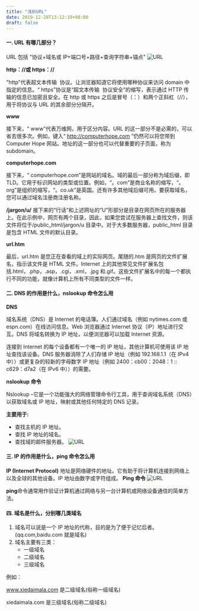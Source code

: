 ```yaml
---
title: "浅析URL"
date: 2019-12-28T13:12:19+08:00
draft: false
---
```


#### 一. URL 有哪几部分？

URL 包括 "协议+域名或 IP+端口号+路径+查询字符串+锚点"
![URL](/images/url.gif)

**http：//或 https：//**

"http"代表超文本传输 ​​ 协议。让浏览器知道它将使用哪种协议来访问 domain 中指定的信息。“ https”协议是“超文本传输 ​​ 协议安全”的缩写，表示通过 HTTP 传输的信息已加密且安全。在 http 或 https 之后是冒号（：）和两个正斜杠（//），用于将协议与 URL 的其余部分分隔开。

**www**

接下来，“ www”代表万维网，用于区分内容。URL 的这一部分不是必需的，可以省去很多次。例如，键入“ http://computerhope.com ”仍然可以将您带到 Computer Hope 网站。地址的这一部分也可以代替重要的子页面，称为 subdomain。

**computerhope.com**

接下来，“ computerhope.com”是网站的域名。域的最后一部分称为域后缀，即 TLD。它用于标识网站的类型或位置。例如，“。com”是商业名称的缩写，“。org”是组织的缩写，“。co.uk”是英国。还有许多其他域后缀可用。要获取域名，您可以通过域名注册商注册名称。

**/jargon/u/**
接下来的“行话”和上述网址的“U”形部分是目录在网页所在的服务器上。在此示例中，网页有两个目录，因此，如果您尝试在服务器上查找文件，则该文件将位于/public_html/jargon/u 目录中。对于大多数服务器，public_html 目录是包含 HTML 文件的默认目录。

**url.htm**

最后，url.htm 是您正在查看的域上的实际网页。尾随的.htm 是网页的文件扩展名，指示该文件是 HTML 文件。Internet 上的其他常见文件扩展名包括.html，.php，.asp，.cgi，.xml，.jpg 和.gif。这些文件扩展名中的每一个都执行不同的功能，就像计算机上所有不同类型的文件一样。

#### 二. DNS 的作用是什么，nslookup 命令怎么用

**DNS**

域名系统（DNS）是 Internet 的电话簿。人们通过域名（例如 nytimes.com 或 espn.com）在线访问信息。Web 浏览器通过 Internet 协议（IP）地址进行交互。DNS 将域名转换为 IP 地址，以便浏览器可以加载 Internet 资源。

连接到 Internet 的每个设备都有一个唯一的 IP 地址，其他计算机可使用该 IP 地址查找该设备。DNS 服务器消除了人们存储 IP 地址（例如 192.168.1.1（在 IPv4 中））或更复杂的较新的字母数字 IP 地址（例如 2400：cb00：2048：1 :: c629：d7a2（在 IPv6 中））的需要。

**nslookup 命令**

Nslookup –它是一个功能强大的网络管理命令行工具，用于查询域名系统（DNS）以获取域名或 IP 地址，映射或其他任何特定的 DNS 记录。

**主要用于:**

- 查找主机的 IP 地址。
- 查找 IP 地址的域名。
- 查找域的邮件服务器。
  ![URL](/images/nslookup命令.png)

#### 三. IP 的作用是什么，ping 命令怎么用

**IP (Internet Protocol)** 地址是网络硬件的地址。它有助于将计算机连接到网络上以及全球的其他设备。IP 地址由数字或字符组成。
**Ping 命令**
![URL](/images/ping.png)

**ping**命令通常用作验证计算机通过网络与另一台计算机或网络设备通信的简单方法。

#### 四. 域名是什么，分别哪几类域名

1. 域名可以说是一个 IP 地址的代称，目的是为了便于记忆后者。(qq.com,baidu.com 就是域名)
2. 域名主要有三类：
   - 一级域名
   - 二级域名
   - 三级域名

例如：

www.xiedaimala.com 是二级域名(俗称一级域名)

xiedaimala.com 是三级域名(俗称二级域名)
